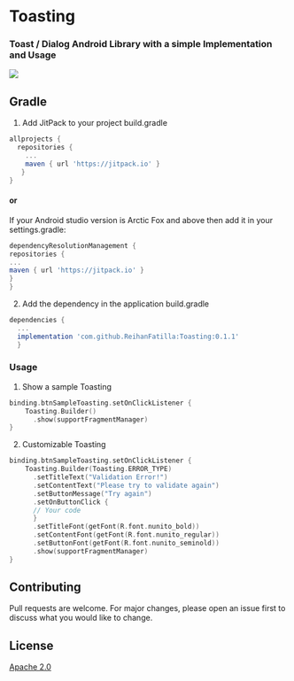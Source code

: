 



# Toasting
### Toast / Dialog Android Library with a simple Implementation and Usage

![](https://jitpack.io/v/ReihanFatilla/Toasting.svg)

## Gradle
1. Add JitPack to your project build.gradle

```gradle
allprojects {
  repositories {
    ...
    maven { url 'https://jitpack.io' }
   }
}
```

#### or

If your Android studio version is Arctic Fox and above then add it in your settings.gradle:

```gradle
dependencyResolutionManagement {
repositories {
...
maven { url 'https://jitpack.io' }
}
}
```

2. Add the dependency in the application build.gradle

```gradle
dependencies {
  ...
  implementation 'com.github.ReihanFatilla:Toasting:0.1.1'
  }
```

### Usage

1. Show a sample Toasting

```kotlin
binding.btnSampleToasting.setOnClickListener {
    Toasting.Builder()
      .show(supportFragmentManager)
}
```

2. Customizable Toasting
```kotlin
binding.btnSampleToasting.setOnClickListener {
    Toasting.Builder(Toasting.ERROR_TYPE)
      .setTitleText("Validation Error!")
      .setContentText("Please try to validate again")
      .setButtonMessage("Try again")
      .setOnButtonClick {
      // Your code
      }
      .setTitleFont(getFont(R.font.nunito_bold))
      .setContentFont(getFont(R.font.nunito_regular))
      .setButtonFont(getFont(R.font.nunito_seminold))
      .show(supportFragmentManager)
}
```



## Contributing
Pull requests are welcome. For major changes, please open an issue first to discuss what you would like to change.

## License
[Apache 2.0](https://www.apache.org/licenses/LICENSE-2.0)
